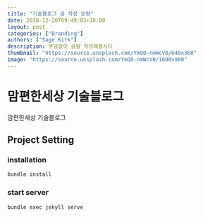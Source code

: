 ```yaml
---
title: "기술블로그 글 작성 요령"
date: 2018-12-20T09:49:03+10:00
layout: post
categories: ["Branding"]
authors: ["Sage Kirk"]
description: 부담없이 글을 작성해봅시다
thumbnail: "https://source.unsplash.com/YmQ0-nmWcV0/640x360"
image: "https://source.unsplash.com/YmQ0-nmWcV0/1600x900"
---
```


# 맘편한세상 기술블로그
맘편한세상 기술블로그

## Project Setting
### installation
```bash
bundle install
```

### start server
```bash
bundle exec jekyll serve
```
